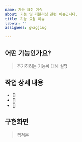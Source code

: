 ```yaml
---
name: 기능 요청 이슈
about: 기능 및 퍼블리싱 관련 이슈입니다.
title: 기능 요청 이슈
labels: ''
assignees: gwagjiug

---
```


## 어떤 기능인가요?

> 추가하려는 기능에 대해 설명

## 작업 상세 내용
 - []
 - []
 - []

## 구현화면

> 캡쳐본
